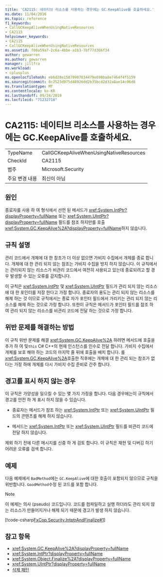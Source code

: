 ```yaml
---
title: 'CA2115: 네이티브 리소스를 사용하는 경우에는 GC.KeepAlive를 호출하세요.'
ms.date: 11/04/2016
ms.topic: reference
f1_keywords:
- CallGCKeepAliveWhenUsingNativeResources
- CA2115
helpviewer_keywords:
- CA2115
- CallGCKeepAliveWhenUsingNativeResources
ms.assetid: f00a59a7-2c6a-4bbe-a1b3-7bf77d366f34
author: gewarren
ms.author: gewarren
manager: jillfra
ms.workload:
- cplusplus
ms.openlocfilehash: eb6d28e15870907034479e698ba8e7464f4f5159
ms.sourcegitcommit: 0c2523d975d48926dd2b35bcd2d32a8ae14c06d8
ms.translationtype: MT
ms.contentlocale: ko-KR
ms.lasthandoff: 09/24/2019
ms.locfileid: "71232718"
---
```

# <a name="ca2115-call-gckeepalive-when-using-native-resources"></a>CA2115: 네이티브 리소스를 사용하는 경우에는 GC.KeepAlive를 호출하세요.

|||
|-|-|
|TypeName|CallGCKeepAliveWhenUsingNativeResources|
|CheckId|CA2115|
|범주|Microsoft.Security|
|주요 변경 내용|최신이 아님|

## <a name="cause"></a>원인

종료자를 사용 하 여 형식에서 선언 된 메서드가 <xref:System.IntPtr?displayProperty=fullName> 또는 <xref:System.UIntPtr?displayProperty=fullName> 필드를 참조 하지만를 호출 <xref:System.GC.KeepAlive%2A?displayProperty=fullName>하지 않습니다.

## <a name="rule-description"></a>규칙 설명

관리 코드에서 개체에 대 한 참조가 더 이상 없으면 가비지 수집에서 개체를 종료 합니다. 개체에 대 한 관리 되지 않는 참조는 가비지 수집을 방지 하지 않습니다. 이 규칙에서는 관리되지 않는 리소스가 비관리 코드에서 여전히 사용되고 있는데 종료되려고 할 경우 발생할 수 있는 오류를 감지합니다.

이 규칙은 <xref:System.IntPtr> 및 <xref:System.UIntPtr> 필드가 관리 되지 않는 리소스에 대 한 포인터를 저장 한다고 가정 합니다. 종료자의 용도는 관리 되지 않는 리소스를 해제 하는 것 이므로 규칙에서는 종료 자가 포인터 필드에서 가리키는 관리 되지 않는 리소스를 해제 하는 것으로 가정 합니다. 또한이 규칙은 메서드가 포인터 필드를 참조 하 여 관리 되지 않는 리소스를 비관리 코드에 전달 하는 것으로 가정 합니다.

## <a name="how-to-fix-violations"></a>위반 문제를 해결하는 방법

이 규칙 위반 문제를 해결 <xref:System.GC.KeepAlive%2A> 하려면 메서드에 호출을 추가 하 여 및`this` C# C++의 현재 인스턴스를 인수로 전달 합니다. 가비지 수집에서 개체를 보호 해야 하는 코드의 마지막 줄 뒤에 호출을 배치 합니다. 를 <xref:System.GC.KeepAlive%2A>호출한 직후에는 개체에 대 한 관리 되는 참조가 없다는 가정 하에 개체를 다시 가비지 수집 준비로 간주 합니다.

## <a name="when-to-suppress-warnings"></a>경고를 표시 하지 않는 경우

이 규칙은 가양성을 일으킬 수 있는 몇 가지 가정을 합니다. 다음 경우에는이 규칙에서 경고를 안전 하 게 표시 하지 않을 수 있습니다.

- 종료자는 메서드가 참조 하는 <xref:System.IntPtr> 또는 <xref:System.UIntPtr> 필드의 콘텐츠를 해제 하지 않습니다.

- 메서드는 <xref:System.IntPtr> 또는 <xref:System.UIntPtr> 필드를 비관리 코드에 전달 하지 않습니다.

제외 하기 전에 다른 메시지를 신중 하 게 검토 합니다. 이 규칙은 재현 및 디버깅 하기 어려운 오류를 검색 합니다.

## <a name="example"></a>예제

다음 예제에서 `BadMethod`에는 `GC.KeepAlive`에 대한 호출이 포함되지 않으므로 규칙을 위반합니다. `GoodMethod`수정 된 코드를 포함 합니다.

> [!NOTE]
> 이 예제는 의사 (pseudo) 코드입니다. 코드를 컴파일하고 실행 하더라도 관리 되지 않는 리소스가 만들어지거나 해제 되기 때문에 경고가 발생 하지 않습니다.

[!code-csharp[FxCop.Security.IntptrAndFinalize#1](../code-quality/codesnippet/CSharp/ca2115-call-gc-keepalive-when-using-native-resources_1.cs)]

## <a name="see-also"></a>참고 항목

- <xref:System.GC.KeepAlive%2A?displayProperty=fullName>
- <xref:System.IntPtr?displayProperty=fullName>
- <xref:System.Object.Finalize%2A?displayProperty=fullName>
- <xref:System.UIntPtr?displayProperty=fullName>
- [삭제 패턴](/dotnet/standard/design-guidelines/dispose-pattern)